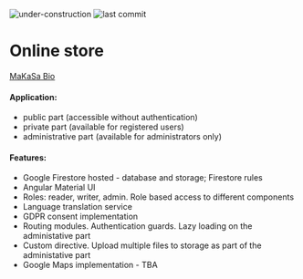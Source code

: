 ![under-construction](https://img.shields.io/badge/under-construction-yellow.svg) ![last commit](https://img.shields.io/github/last-commit/zrusev/ng-makasa-store.svg)


# Online store

[MaKaSa Bio](https://makasa-store.firebaseapp.com/)

#### Application: 
- public part (accessible without authentication)
- private part (available for registered users)
- administrative part (available for administrators only)

#### Features:
- Google Firestore hosted - database and storage; Firestore rules
- Angular Material UI
- Roles: reader, writer, admin. Role based access to different components
- Language translation service
- GDPR consent implementation
- Routing modules. Authentication guards. Lazy loading on the administative part
- Custom directive. Upload multiple files to storage as part of the administative part
- Google Maps implementation - TBA